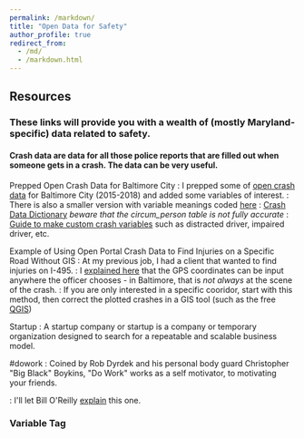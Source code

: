 ```yaml
---
permalink: /markdown/
title: "Open Data for Safety"
author_profile: true
redirect_from: 
  - /md/
  - /markdown.html
---
```

## Resources 

### These links will provide you with a wealth of (mostly Maryland-specific) data related to safety.
#### Crash data are data for all those police reports that are filled out when someone gets in a crash. The data can be very useful.

Prepped Open Crash Data for Baltimore City
:   I prepped some of [open crash data](https://drive.google.com/file/d/1cuNCBIzq7yR3J6R_taZti_EPfQNUGXb5/view?usp=sharing) for Baltimore City (2015-2018) and added some variables of interest. 
:   There is also a smaller version with variable meanings coded [here](https://drive.google.com/file/d/18pvz3Ax62l-Lq2-L9kg6pyYmmShWmKB_/view?usp=sharing)
:   [Crash Data Dictionary](https://opendata.maryland.gov/download/7xpx-5fte/application%2Fvnd.ms-excel) _beware that the circum_person table is not fully accurate_
:   [Guide to make custom crash variables](https://docs.google.com/document/d/1xPGsFjn665qHBwsYTYPGGF_R69Xu6wWwKNkjHnQfjFA/edit?usp=sharing) such as distracted driver, impaired driver, etc.

Example of Using Open Portal Crash Data to Find Injuries on a Specific Road Without GIS
:   At my previous job, I had a client that wanted to find injuries on I-495. 
:   I [explained here](https://docs.google.com/document/d/1CE2IBrPvPK2txDBRobUe9P1w8ZlypKkZfHvGl95N4mE/edit?usp=sharing) that the GPS coordinates can be input anywhere the officer chooses - in Baltimore, that is _not always_ at the scene of the crash. 
:   If you are only interested in a specific cooridor, start with this method, then correct the plotted crashes in a GIS tool (such as the free [QGIS](https://www.qgis.org/en/site/index.html))


Startup
:   A startup company or startup is a company or temporary organization designed to search for a repeatable and scalable business model.

#dowork
:   Coined by Rob Dyrdek and his personal body guard Christopher "Big Black" Boykins, "Do Work" works as a self motivator, to motivating your friends.


:   I'll let Bill O'Reilly [explain](https://www.youtube.com/watch?v=O_HyZ5aW76c "We'll Do It Live") this one.


### Variable Tag
